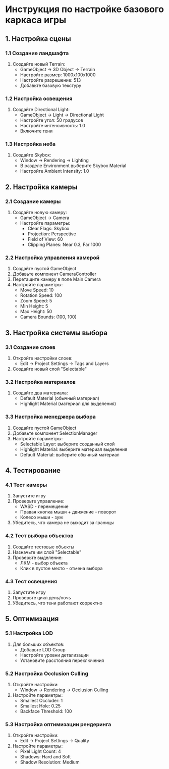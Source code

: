 # Инструкция по настройке базового каркаса игры

## 1. Настройка сцены

### 1.1 Создание ландшафта
1. Создайте новый Terrain:
   - GameObject -> 3D Object -> Terrain
   - Настройте размер: 1000x100x1000
   - Настройте разрешение: 513
   - Добавьте базовую текстуру

### 1.2 Настройка освещения
1. Создайте Directional Light:
   - GameObject -> Light -> Directional Light
   - Настройте угол: 50 градусов
   - Настройте интенсивность: 1.0
   - Включите тени

### 1.3 Настройка неба
1. Создайте Skybox:
   - Window -> Rendering -> Lighting
   - В разделе Environment выберите Skybox Material
   - Настройте Ambient Intensity: 1.0

## 2. Настройка камеры

### 2.1 Создание камеры
1. Создайте новую камеру:
   - GameObject -> Camera
   - Настройте параметры:
     - Clear Flags: Skybox
     - Projection: Perspective
     - Field of View: 60
     - Clipping Planes: Near 0.3, Far 1000

### 2.2 Настройка управления камерой
1. Создайте пустой GameObject
2. Добавьте компонент CameraController
3. Перетащите камеру в поле Main Camera
4. Настройте параметры:
   - Move Speed: 10
   - Rotation Speed: 100
   - Zoom Speed: 5
   - Min Height: 5
   - Max Height: 50
   - Camera Bounds: (100, 100)

## 3. Настройка системы выбора

### 3.1 Создание слоев
1. Откройте настройки слоев:
   - Edit -> Project Settings -> Tags and Layers
2. Создайте новый слой "Selectable"

### 3.2 Настройка материалов
1. Создайте два материала:
   - Default Material (обычный материал)
   - Highlight Material (материал для выделения)

### 3.3 Настройка менеджера выбора
1. Создайте пустой GameObject
2. Добавьте компонент SelectionManager
3. Настройте параметры:
   - Selectable Layer: выберите созданный слой
   - Highlight Material: выберите материал выделения
   - Default Material: выберите обычный материал

## 4. Тестирование

### 4.1 Тест камеры
1. Запустите игру
2. Проверьте управление:
   - WASD - перемещение
   - Правая кнопка мыши + движение - поворот
   - Колесо мыши - зум
3. Убедитесь, что камера не выходит за границы

### 4.2 Тест выбора объектов
1. Создайте тестовые объекты
2. Назначьте им слой "Selectable"
3. Проверьте выделение:
   - ЛКМ - выбор объекта
   - Клик в пустое место - отмена выбора

### 4.3 Тест освещения
1. Запустите игру
2. Проверьте цикл день/ночь
3. Убедитесь, что тени работают корректно

## 5. Оптимизация

### 5.1 Настройка LOD
1. Для больших объектов:
   - Добавьте LOD Group
   - Настройте уровни детализации
   - Установите расстояния переключения

### 5.2 Настройка Occlusion Culling
1. Откройте настройки:
   - Window -> Rendering -> Occlusion Culling
2. Настройте параметры:
   - Smallest Occluder: 1
   - Smallest Hole: 0.25
   - Backface Threshold: 100

### 5.3 Настройка оптимизации рендеринга
1. Откройте настройки:
   - Edit -> Project Settings -> Quality
2. Настройте параметры:
   - Pixel Light Count: 4
   - Shadows: Hard and Soft
   - Shadow Resolution: Medium 